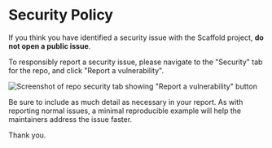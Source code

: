 # Security Policy

If you think you have identified a security issue with the Scaffold project, **do not open a public issue**.

To responsibly report a security issue, please navigate to the "Security" tab for the repo, and click "Report a vulnerability".

![Screenshot of repo security tab showing "Report a vulnerability" button](.github/assets/github_report_vulnerability.png)

Be sure to include as much detail as necessary in your report.
As with reporting normal issues, a minimal reproducible example will help the maintainers address the issue faster.

Thank you.
